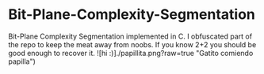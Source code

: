 # Bit-Plane-Complexity-Segmentation
Bit-Plane Complexity Segmentation implemented in C. I obfuscated part of the repo to keep the meat away from noobs. If you know 2+2 you should be good enough to recover it.
![hi :)]./papillita.png?raw=true "Gatito comiendo papilla")
